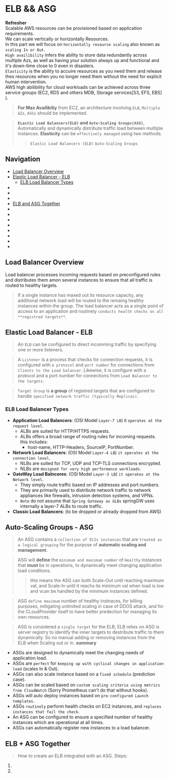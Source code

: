 # ELB && ASG

**Refresher**</br>
Scalable AWS resources can be provisioned based on application requirements.</br>
We can scale vertically or horizontally Resources.</br>
In this part we will focus on `horizontally resource scaling` also known as `scaling In or Out`.</br>
`High availibility` infers the ability to store data redundantly across multiple Azs, as well as having your solution always up and functional and it's down-time close to 0 even in disasters.<br>
`Elasticity` is the ability to accuire resources as you need them and release thes resources when you no longer need them without the need for explicit human intervention.</br>
AWS high abilibility for cloud workloads can be achieved across three service groups (EC2, RDS and others MDB, Storage services[S3, EFS, EBS] ).</br>
>**For Max Availibiliy** from EC2, an architecture involving `ELB`, `Multiple AZs`, `ASGs` should be implemented.

>**`ELastic Load Balancers(ELB)` and `Auto-Scaling Groups(ASG)`**, Automatically and dynamically distribute traffic load between multiple instances.
>**Elasticity** can be `effectively managed` using two methods.
>>`Elastic Load Balancers (ELB)`
>>`Auto-Scaling Groups`

## Navigation
- [Load Balancer Overview](#Load-Balancer-Overview)
- [Elastic Load Balancer - ELB](#Elastic-Load-Balancer---ELB)
  - [ELB Load Balancer Types](#ELB-Load-Balancer-Types)
- [](#)
- [](#)
- [](#)
- [ELB and ASG Together](#ELB-and-ASG-Together)
- [](#)
- [](#)
- [](#)
- [](#)
- [](#)
- [](#)
- [](#)
- [](#)

## Load Balancer Overview
Load balancer processes incoming requests based on preconfigured rules and distributes them amon several instances to ensure that all traffic is routed to healthy targets.
>If a single instance has maxed out its resource capacity, any additional network load will be routed to the remaing healthy instances within the group.
>The load balancer acts as a single point of access to an application and routinely `conducts health checks on all **registred targets**`.


## Elastic Load Balancer - ELB
> An `ELB` can be configured to direct incomming traffic by specifying one or more listeners.

> A `Listener` is a process that checks for connection requests, it is configured with `a protocol` and `port number` for connections from `Clients to the Load balancer`. Likewise, it is configure with a protocol and a port number for connections from `Load Balancer to the targets`.

> `Target Group` is **a group** of registred targets that are configured to handle `specified network traffic (typically Replicas)`.
### ELB Load Balancer Types
- **Application Load Balancers**: (OSI Model `Layer-7 LB`) it `operates at the request level`.
  - ALBs are suited for HTTP/HTTPS requests.
  - ALBs offers a broad range of routing rules for incoming requests. this includes:
    - host-name, HTTP-Headers, SourceIP, PortNumber.
- **Network Load Balancers**: (OSI Model `Layer-4 LB`) `it operates at the connection level`.
  - NLBs are suited for TCP, UDP and TCP-TLS connections encrypted.
  - NLBs are `designed for very high performance workloads`.
- **GateWay Load Balnceres**: (OSI Model `Layer-3 LB`) `it operates at the Network level`.
  - They simply route traffic based on IP addresses and port numbers.
  - They are primarily used to distribute network traffic to network appliances like firewalls, intrusion detection systems, and VPNs.
  - `Note` do not assume that `Spring Gateway as GLBs` springGW uses internally a layer-7 ALBs to route traffic. 
- **Classic Load Balancers**: (to be dropped or already dropped from AWS)


## Auto-Scaling Groups - ASG
>An ASG contains a `collection of EC2s instances` that are `treated as a logical grouping` for the purpose of **automatic scaling and management**.

>ASG will **define** the `minimum and maximum number` of `Healthy` instances that **must** be in operations, to dynamically meet changing application load conditions.
>> this means the ASG can both Scale-Out until reaching maximum val, and Scale-In until it reachs its minimum val when load is low and vcan be handled by the minimum instances defined.

>ASG `define maximum` number of healthy instnaces, for billing purposes, mitigating unlimited scaling in case of DDOS attack, and for the CLoudProvider itself to have better predection for managing its own resources.

> ASG is considered a `single target` for the ELB, ELB relies on ASG is server registry to identify the inner targets to destribute traffic to them dynamically. So no manual adding or removing instances from the ELB when Scaling out or in.
> **summary**
- ASGs are designed to dynamically meet the changing needs of application load.
- ASGs are `perfect` for `keeping up with cyclical changes in application load` (scales In & Out).
- ASGs can also scale instance based on a `fixed schedule` (prediction case).
- ASGs can be scaled based on `custom scaling criteria using metrics from CloudWatch` (Sorry Prometheus can't do that without hooks).
- ASGs will auto deploy instances based on `pre-configured Launch templates`.
- ASGs `routinely` perform health checks on EC2 instances, and `replaces instances that fail the check`.
- An ASG can be configured to ensure a specified number of healthy instances which are operational at all times.
- ASGs can automatically register new instances to a load balancer.


## ELB + ASG Together
> How to create an ELB integrated with an ASG.
>Steps:
1. 
2.
> 

 




